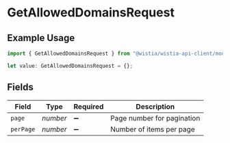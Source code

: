 # GetAllowedDomainsRequest

## Example Usage

```typescript
import { GetAllowedDomainsRequest } from "@wistia/wistia-api-client/models/operations";

let value: GetAllowedDomainsRequest = {};
```

## Fields

| Field                      | Type                       | Required                   | Description                |
| -------------------------- | -------------------------- | -------------------------- | -------------------------- |
| `page`                     | *number*                   | :heavy_minus_sign:         | Page number for pagination |
| `perPage`                  | *number*                   | :heavy_minus_sign:         | Number of items per page   |
